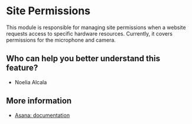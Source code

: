 # Site Permissions
This module is responsible for managing site permissions when a website requests access to specific hardware resources. 
Currently, it covers permissions for the microphone and camera.

## Who can help you better understand this feature?
- Noelia Alcala

## More information
- [Asana: documentation](https://app.asana.com/0/72649045549333/1202390981544269/f)